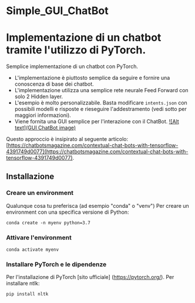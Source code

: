 # Simple_GUI_ChatBot

# Implementazione di un chatbot tramite l'utilizzo di PyTorch.
Semplice implementazione di un chatbot con PyTorch.

- L'implementazione è piuttosto semplice da seguire e fornire una conoscenza di base dei chatbot.
- L'implementazione utilizza una semplice rete neurale Feed Forward con solo 2 Hidden layer.
- L'esempio è molto personalizzabile. Basta modificare `intents.json` con possibili modelli e risposte e rieseguire l'addestramento (vedi sotto per maggiori informazioni).
- Viene fornita una GUI semplice per l'interazione con il ChatBot. 
    [![Alt text](GUI ChatBot image)](https://drive.google.com/file/d/17fLeuNEMz9QLgbN1mzGfy9ODgIltaLOG/view?usp=sharing)



Questo approccio è insipirato al seguente articolo: [https://chatbotsmagazine.com/contextual-chat-bots-with-tensorflow-4391749d0077](https://chatbotsmagazine.com/contextual-chat-bots-with-tensorflow-4391749d0077).

## Installazione

### Creare un environment
Qualunque cosa tu preferisca (ad esempio "conda" o "venv")
Per creare un environment con una specifica versione di Python:
  ```console 
  conda create -n myenv python=3.7 
  ```
  
### Attivare l'environment
 ```console 
 conda activate myenv
   ```

### Installare PyTorch e le dipendenze
Per l'installazione di PyTorch [sito ufficiale] (https://pytorch.org/).
Per installare ntlk: 
```console
pip install nltk
 ```
  
